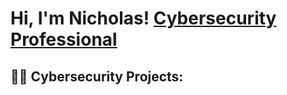 <h1>Hi, I'm Nicholas! <a href="https://www.linkedin.com/in/nicholas-slavinsky/">Cybersecurity Professional</a>
<h2>👨‍💻 Cybersecurity Projects:</h2>

